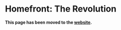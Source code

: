 # Homefront: The Revolution

**This page has been moved to the [website](https://illusion0001.github.io/patch).**

<!--


[Installation Guide](https://illusion0001.github.io/install-instructions/)

## 60 FPS Unlock

Author: [illusion](https://twitter.com/illusion0002)

CPU+GPU Limited. For use with 9th generation of game consoles.

In file `eboot.bin`

<details>
<summary>Code 1.12 (Click to Expand)</summary>

```
41 3B B7 D4 00 00 00 74 10 41 89 B7 D4 00 00 00

41 3B B7 D4 00 00 00 75 10 41 89 B7 D4 00 00 00
```

</details>
